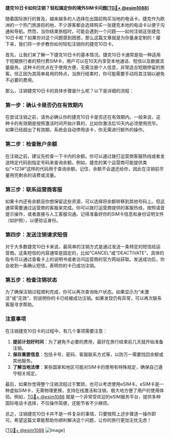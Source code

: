 **捷克10日卡如何注销？轻松搞定你的境外SIM卡问题[[TG💪+ @esim1088](https://t.me/s/esim1088)]**

随着国际旅行的普及，越来越多的人选择在出国前购买当地的电话卡。捷克作为欧洲的一个热门旅游目的地，不少游客都会选择购买一张捷克本地的电话卡以便于沟通和导航。然而，当你结束旅程时，可能会遇到一个问题——如何注销这张捷克10日卡呢？如果你对这个问题感到困惑，那么这篇文章就是为你量身定制的！接下来，我们将一步步教你如何轻松注销你的捷克10日卡。

首先，让我们来了解一下捷克10日卡的基本情况。捷克10日卡通常是指一种适用于短期旅行者的预付费SIM卡，用户可以在10天内享受本地通话、短信以及数据流量服务。这种卡的优点在于使用方便，无需注册个人信息，非常适合短期停留的旅客。但正因为其简单易用的特点，当旅行结束时，你可能需要手动将其注销以避免不必要的费用。

那么，注销捷克10日卡的具体步骤是什么呢？以下是详细的流程：

### **第一步：确认卡是否仍在有效期内**
在尝试注销之前，请务必确认你的捷克10日卡是否还在有效期内。一般来说，这种卡的有效期是按照激活时间开始计算的，比如你激活后10天内必须使用完毕。如果已经超出了有效期，系统会自动停用该卡，你无需进行额外的操作。

### **第二步：检查账户余额**
在注销之前，建议先检查一下卡内的余额。你可以通过拨打运营商客服热线或者发送特定代码到指定号码来查询余额。例如，捷克的某个运营商可能提供类似“*123#”这样的代码用于查询余额。记住，余额不会退还给你，因此在注销前尽量用完剩余的话费或流量。

### **第三步：联系运营商客服**
如果卡内还有余额且你想保留这些资源，可以选择将余额转移到其他号码上。但这通常需要通过运营商的客服来完成。你可以拨打运营商提供的客服热线，按照语音提示操作，或者直接与人工客服沟通。记得准备好你的SIM卡信息和身份证明文件（如护照），以便验证身份。

### **第四步：发送注销请求短信**
对于大多数捷克10日卡来说，最简单的注销方式是通过发送一条特定的短信给运营商。这条短信的内容通常是固定的，比如“CANCEL”或“DEACTIVATE”。具体的指令可以通过查看卡上的说明书或者访问运营商的官方网站获取。发送成功后，你会收到一条确认短信，表明你的卡已成功注销。

### **第五步：检查注销状态**
为了确保注销过程顺利完成，你可以再次查询账户状态。如果显示为“未激活”或“无效”，则说明你的卡已经被成功注销。如果发现仍有异常，可以再次联系客服寻求帮助。

### **注意事项**
在注销捷克10日卡的过程中，有几个事项需要注意：
1. **提前计划好时间**：为了避免不必要的费用，最好在旅行结束前几天就开始准备注销。
2. **保存重要信息**：包括卡号、密码、客服联系方式等，以防万一需要找回余额或其他服务。
3. **了解当地法律**：某些国家和地区可能对SIM卡的使用有特殊规定，确保自己遵守相关规定。

最后，如果你觉得整个注销流程过于繁琐，也可以考虑使用eSIM卡。eSIM卡是一种虚拟SIM卡，无需物理更换，支持在线激活和注销，极大地方便了用户的使用体验。例如，[TG💪+ @esim1088](https://t.me/s/esim1088) 就是一个非常受欢迎的eSIM服务平台，提供多种国际电话卡选择，不仅操作简便，还能节省不少麻烦。

总之，注销捷克10日卡并不是一件复杂的事情，只要按照上述步骤逐一操作即可。希望这篇文章能帮助你顺利解决这个问题，让你的旅行更加无忧无虑！

[[TG💪+ @esim1088](https://t.me/s/esim1088) ![Image](https://i.postimg.cc/4NQfJmqS/Snipaste-2025-05-13-00-14-12.png)]
